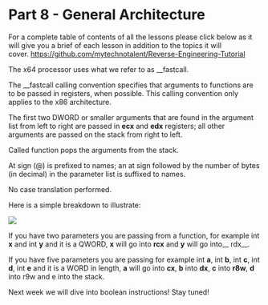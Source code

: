 # Part 8 - General Architecture

For a complete table of contents of all the lessons please click below as it will give you a brief of each lesson in addition to the topics it will cover.&nbsp;https://github.com/mytechnotalent/Reverse-Engineering-Tutorial

The x64 processor uses what we refer to as \_\_fastcall.&nbsp;

The&nbsp;\_\_fastcall&nbsp;calling convention specifies that arguments to functions are to be passed in registers, when possible. This calling convention only applies to the x86 architecture.

The first two DWORD or smaller arguments that are found in the argument list from left to right are passed in __ecx__ and __edx__ registers; all other arguments are passed on the stack from right to left.

Called function pops the arguments from the stack.

At sign (@) is prefixed to names; an at sign followed by the number of bytes (in decimal) in the parameter list is suffixed to names.

No case translation performed.

Here is a simple breakdown to illustrate:

<div class="slate-resizable-image-embed slate-image-embed__resize-full-width"><img src="https://media-exp1.licdn.com/dms/image/C4E12AQGixhqL7odqYA/article-inline_image-shrink_1000_1488/0/1539336219028?e=1614211200&amp;v=beta&amp;t=Xx9UCsDsmCSqL3PWXUzoGKn03AdI4gdv8jiyWNS58Og"/></div>

If you have two parameters you are passing from a function, for example int __x__ and int __y__ and it is a QWORD, __x__ will go into __rcx__ and __y__ will go into__ rdx__.&nbsp;

If you have five parameters you are passing for example int __a__, int __b__, int __c__, int __d__, int __e__ and it is a WORD in length, __a__ will go into __cx__, __b__ into __dx__, __c__ into __r8w__, __d__ into r9w and e into the stack.

  

Next week we will dive into boolean instructions! Stay tuned!